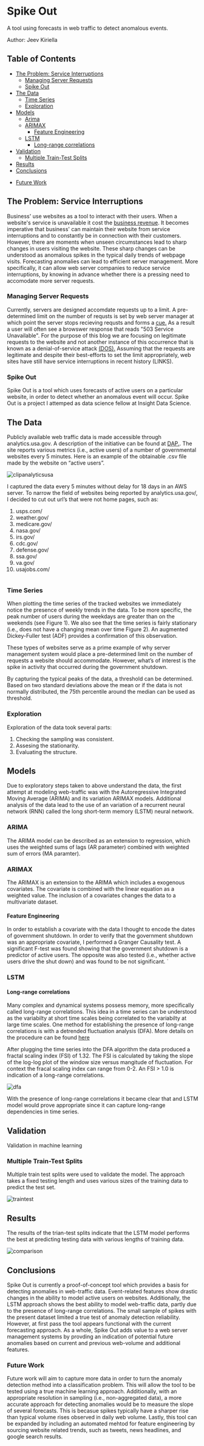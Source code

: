 # Spike Out

A tool using forecasts in web traffic to detect anomalous events.

Author: Jeev Kiriella

## **Table of Contents**
  
- [The Problem: Service Interruptions](#heading)
  * [Managing Server Requests](#sub-heading)
  * [Spike Out](#sub-heading)
- [The Data](#heading-1)
  * [Time Series](#sub-heading-1)
  * [Exploration](#sub-heading-1)
- [Models](#heading-2)
  * [Arima](#sub-heading-2)
  * [ARIMAX](#sub-heading-2)
      + [Feature Engineering](#sub-sub-heading-2)
  * [LSTM](#sub-heading-2)
      + [Long-range correlations](#sub-sub-heading-2)
- [Validation](#heading-3)
  * [Multiple Train-Test Splits](#sub-heading-3)
 - [Results](#heading-4)
 - [Conclusions](#heading-5)
  * [Future Work](#sub-heading-5)

<!-- toc -->

## The Problem: Service Interruptions
Business' use websites as a tool to interact with their users. When a website's service is unavailable it cost the [business revenue](https://www.forbes.com/sites/kellyclay/2013/08/19/amazon-com-goes-down-loses-66240-per-minute/#6c0b5db5495c). It becomes imperative that business' can maintain their website from service interruptions and to constantly be in connection with their customers. However, there are moments when unseen circumstances lead to sharp changes in users visiting the website. These sharp changes can be understood as anomalous spikes in the typical daily trends of webpage visits. Forecasting anomalies can lead to efficient server management. More specifically, it can allow web server companies to reduce service interruptions, by knowing in advance whether there is a pressing need to accomodate more server requests. 

### Managing Server Requests
Currently, servers are designed accomdate requests up to a limit. A pre-determined limit on the number of requsts is set by web server manager at which point the server stops recieving requsts and forms a [cue.](https://serverfault.com/questions/140897/how-does-too-many-requests-make-a-server-crash/) As a result a user will often see a browswer response that reads "503 Service Unavailable". For the purpose of this blog we are focusing on legitimate requests to the website and not another instance of this occurrence that is known as a denial-of-service attack [(DOS).](https://en.wikipedia.org/wiki/Denial-of-service_attack) Assuming that the requests are legitimate and despite their best-efforts to set the limit appropriately, web sites have still have service interruptions in recent history (LINKS).

### Spike Out
Spike Out is a tool which uses forecasts of active users on a particular website, in order to detect whether an anomalous event will occur. Spike Out is a project I attemped as data science fellow at Insight Data Science. 

## The Data
Publicly available web traffic data is made accessible through analytics.usa.gov. A description of the initiative can be found at [DAP.](https://www.digitalgov.gov/services/dap/). The site reports various metrics (i.e., active users) of a number of governmental websites every 5 minutes. Here is an example of the obtainable .csv file made by the website on “active users”. 

![clipanalyticsusa](https://github.com/jeevooo/spikeout/blob/master/images/clipanalyticsusa.png)


I captured the data every 5 minutes without delay for 18 days in an AWS server. To narrow the field of websites being reported by analytics.usa.gov/, I decided to cut out url’s that were not home pages, such as:

1)	usps.com/
2)	weather.gov/
3)	medicare.gov/
4)	nasa.gov/
5)	irs.gov/
6)	cdc.gov/
7)	defense.gov/
8)	ssa.gov/
9)	va.gov/
10)	usajobs.com/

<image of collection>

### Time Series
When plotting the time series of the tracked websites we immediately notice the presence of weekly trends in the data. To be more specific, the peak number of users during the weekdays are greater than on the weekends (see Figure 1).  We also see that the time series is fairly stationary (i.e., does not have a changing mean over time Figure 2). An augmented Dickey-Fuller test (ADF) provides a confirmation of this observation. 

These types of websites serve as a prime example of why server management system would place a pre-determined limit on the number of requests a website should accommodate. However, what’s of interest is the spike in activity that occurred during the government shutdown. 

By capturing the typical peaks of the data, a threshold can be determined. Based on two standard deviations above the mean or if the data is not normally distributed, the 75th percentile around the median can be used as threshold.

### Exploration
Exploration of the data took several parts:
1) Checking the sampling was consistent.
2) Assesing the stationarity.
3) Evaluating the structure. 

## Models
Due to exploratory steps taken to above understand the data, the first attempt at modeling web-traffic was with the Autoregressive Integrated Moving Average (ARIMA) and its variation ARIMAX models. Additional analysis of the data lead to the use of an variation of a recurrent neural network (RNN) called the long short-term memory (LSTM) neural network. 

### ARIMA
The ARIMA model can be described as an extension to regression, which uses the weighted sums of lags (AR parameter) combined with weighted sum of errors (MA paramter). 
### ARIMAX
The ARIMAX is an extension to the ARIMA which includes a exogenous covariates. The covariate is combined with the linear equation as a weighted value. The inclusion of a covariates changes the data to a multivariate dataset. 
#### Feature Engineering
In order to establish a covariate with the data I thought to encode the dates of government shutdown. In order to verify that the government shutdown was an appropriate covariate, I performed a Granger Causality test. A significant F-test was found showing that the government shutdown is a predictor of active users. The opposite was also tested (i.e., whether active users drive the shut down) and was found to be not significant. ` 

### LSTM
#### Long-range correlations
Many complex and dynamical systems possess memory, more specifically called long-range correlations. This idea in a time series can be understood as the variabilty at short time scales being correlated to the variabilty at large time scales. One method for establishing the presence of long-range correlations is with a detrended fluctuation analysis (DFA). More details on the procedure can be found [here](https://www.physionet.org/physiotools/dfa/)

After plugging the time series into the DFA algorithm the data produced a fractal scaling index (FSI) of 1.32. The FSI is calculated by taking the slope of the log-log plot of the window size versus mangitude of fluctuation. For context the fracal scaling index can range from 0-2. An FSI > 1.0 is indication of a long-range correlations. 

![dfa](https://github.com/jeevooo/spikeout/blob/master/images/dfa.png)

With the presence of long-range correlations it became clear that and LSTM model would prove appropriate since it can capture long-range dependencies in time series. 

## Validation
Validation in machine learning
### Multiple Train-Test Splits
Multiple train test splits were used to validate the model. The approach takes a fixed testing length and uses various sizes of the training data to predict the test set. 


![traintest](https://github.com/jeevooo/spikeout/blob/master/images/traintest.png)

## Results
The results of the trian-test splits indicate that the LSTM model performs the best at predicting testing data with various lengths of training data. 

![comparison](https://github.com/jeevooo/spikeout/blob/master/images/comparison.png)

## Conclusions
Spike Out is currently a proof-of-concept tool which provides a basis for detecting anomalies in web-traffic data. Event-related features show drastic changes in the ability to model active users on websites. Additionally, the LSTM approach shows the best ability to model web-traffic data, partly due to the presence of long-range correlations. The small sample of spikes with the present dataset limited a true test of anomaly detection reliability. However, at first pass the tool appears functional with the current forecasting approach. As a whole, Spike Out adds value to a web server management systems by provding an indication of potential future anomalies based on current and previous web-volume and additional features. 
### Future Work
Future work will aim to capture more data in order to turn the anomaly detection method into a classification problem. This will allow the tool to be tested using a true machine learning approach. Additionally, with an appropriate resolution in sampling (i.e., non-aggregated data), a more accurate approach for detecting anomalies would be to measure the slope of several forecasts. This is becasue spikes typically have a sharper rise than typical volume rises observed in daily web volume. Lastly, this tool can be expanded by including an automated mehtod for feature engineering by sourcing website related trends, such as tweets, news headlines, and google search results. 



